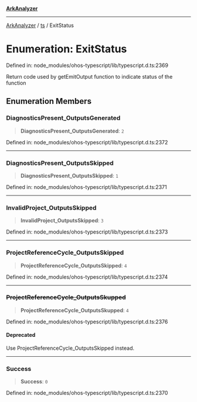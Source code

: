 [**ArkAnalyzer**](../../../../README.md)

***

[ArkAnalyzer](../../../../globals.md) / [ts](../README.md) / ExitStatus

# Enumeration: ExitStatus

Defined in: node\_modules/ohos-typescript/lib/typescript.d.ts:2369

Return code used by getEmitOutput function to indicate status of the function

## Enumeration Members

### DiagnosticsPresent\_OutputsGenerated

> **DiagnosticsPresent\_OutputsGenerated**: `2`

Defined in: node\_modules/ohos-typescript/lib/typescript.d.ts:2372

***

### DiagnosticsPresent\_OutputsSkipped

> **DiagnosticsPresent\_OutputsSkipped**: `1`

Defined in: node\_modules/ohos-typescript/lib/typescript.d.ts:2371

***

### InvalidProject\_OutputsSkipped

> **InvalidProject\_OutputsSkipped**: `3`

Defined in: node\_modules/ohos-typescript/lib/typescript.d.ts:2373

***

### ProjectReferenceCycle\_OutputsSkipped

> **ProjectReferenceCycle\_OutputsSkipped**: `4`

Defined in: node\_modules/ohos-typescript/lib/typescript.d.ts:2374

***

### ~~ProjectReferenceCycle\_OutputsSkupped~~

> **ProjectReferenceCycle\_OutputsSkupped**: `4`

Defined in: node\_modules/ohos-typescript/lib/typescript.d.ts:2376

#### Deprecated

Use ProjectReferenceCycle_OutputsSkipped instead.

***

### Success

> **Success**: `0`

Defined in: node\_modules/ohos-typescript/lib/typescript.d.ts:2370
